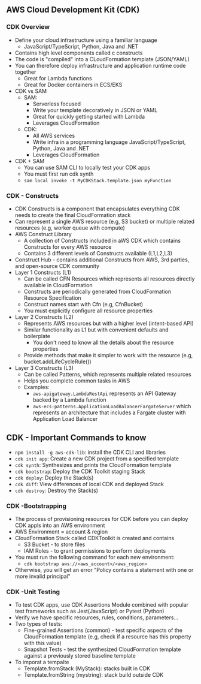 ## AWS Cloud Development Kit (CDK)

### CDK Overview

- Define your cloud infrastructure using a familiar language
    - JavaScript/TypeScript, Python, Java and .NET
- Contains high level components called c constructs
- The code is "compiled" into a CLoudFormation template (JSON/YAML)
- You can therefore deploy infrastructure and application runtime code together
    - Great for Lambda functions
    - Great for Docker containers in ECS/EKS
- CDK vs SAM
    - SAM:
        - Serverless focused
        - Write your template decoratively in JSON or YAML
        - Great for quickly getting started with Lambda
        - Leverages CloudFormation
    - CDK:
        - All AWS services
        - Write infra in a programming language JavaScript/TypeScript, Python, Java and .NET
        - Leverages CloudFormation
- CDK + SAM
    - You can use SAM CLI to locally test your CDK apps
    - You must first run cdk synth
    - `sam local invoke -t MyCDKStack.template.json myFunction`

### CDK - Constructs

- CDK Constructs is a component that encapsulates everything CDK needs to create the final CloudFormation stack
- Can represent a single AWS resource (e.g, S3 bucket) or multiple related resources (e.g, worker queue with compute)
- AWS Construct Library
    - A collection of Constructs included in aWS CDK which contains Constructs for every AWS resource
    - Contains 3 different levels of Constructs available (L1,L2,L3)
- Construct Hub - contains additional Constructs from AWS, 3rd parties, and open-source CDK community
- Layer 1 Constructs (L1)
    - Can be called CFN Resources which represents all resources directly available in CloudFormation
    - Constructs are periodically generated from CloudFormation Resource Specification
    - Construct names start with Cfn (e.g, CfnBucket)
    - You must explicitly configure all resource properties
- Layer 2 Constructs (L2)
    - Represents AWS resources but with a higher level (intent-based API)
    - Similar functionality as L1 but with convenient defaults and boilerplate
        - You don't need to know all the details about the resource properties
    - Provide methods that make it simpler to work with the resource (e.g, bucket.addLifeCycleRule())
- Layer 3 Constructs (L3)
    - Can be called Patterns, which represents multiple related resources
    - Helps you complete common tasks in AWS
    - Examples:
        - `aws-apigateway.LambdaRestApi` represents an API Gateway backed by a Lambda function
        - `aws-ecs-patterns.ApplicationLoadBalancerFargateServer` which represents an architecture that includes a
          Fargate cluster with Application Load Balancer

## CDK - Important Commands to know
- `npm install -g aws-cdk-lib`: install the CDK CLI and libraries
- `cdk init app`: Create a new CDK project from a specified template
- `cdk synth`: Synthesizes and prints the CloudFormation template
- `cdk bootstrap`: Deploy the CDK Toolkit staging Stack
- `cdk deploy`: Deploy the Stack(s)
- `cdk diff`: View differences of local CDK and deployed Stack
- `cdk destroy`: Destroy the Stack(s)

### CDK -Bootstrapping
- The process of provisioning resources for CDK before you can deploy CDK appls into an AWS environment
- AWS Environment = account & region
- CloudFormation Stack called CDKToolkit is created and contains
  - S3 Bucket - to store files
  - IAM Roles - to grant permissions to perform deployments
- You must run the following command for each new environment:
  - `cdk bootstrap aws://<aws_account>/<aws_region>`
- Otherwise, you will get an error "Policy contains a statement with one or more invalid principal"

### CDK -Unit Testing
- To test CDK apps, use CDK Assertions Module combined with popular test frameworks such as Jest(JavaScript) or Pytest (Python)
- Verify we have specific resources, rules, conditions, parameters...
- Two types of tests:
  - Fine-grained Assertions (common) - test specific aspects of the CloudFormation template (e.g, check if a resource has this property with this value)
  - Snapshot Tests - test the synthesized CloudFormation template against a previously stored baseline template
- To imporat a tempalte
  - Template.fromStack (MyStack): stacks built in CDK
  - Template.fromString (mystring): stack build outside CDK